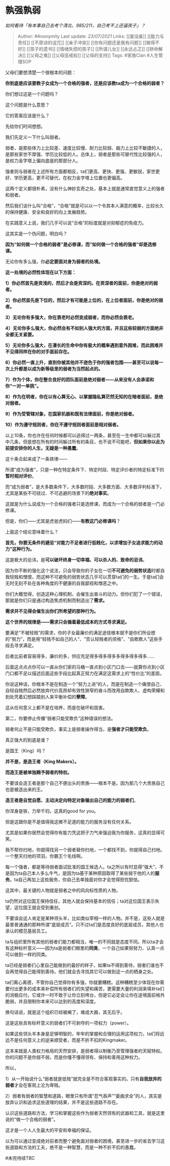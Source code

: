 # 孰强孰弱
*如何看待「有本事自己去考个清北、985/211，自己考不上还逼孩子」？*

> Author: #Anonymity
Last update: *23/07/2021* 
Links: [[废没废]] [[能力与责任]] [[不原谅的诅咒]] [[亲子冲突]] [[你有问题还是我有问题]] [[做得不好]] [[孩子的遗书]] [[情绪失控的孩子]] [[所谓儿女]] [[永远忐忑]] [[拼命解决]] [[父母之难]] [[父母惩戒权]] [[父母的支持]]
Tags:  #家族Clan  #人生管理SOP 



父母们要想清楚一个很根本的问题：

**你到底是应该要教子女成为一个合格的强者，还是应该教ta成为一个合格的弱者？**

你们想过这是一个问题吗？

这个问题是什么意思？

它的答案应该是什么？

先给你们时间想想。

我们先定义一下什么叫弱者。

弱者，是那些体力上比较差、速度比较慢、耐力比较弱、脑力上比较不敏捷的人，是那些家世不厚强、学历比较低的人。总体上，弱者是那些可替代性比较强的人，是权力金字塔上偏向底座的那部分人。

强者则与弱者在上述所有方面都相反，ta们更高、更快、更强、更敏锐，家世更好、学历更高，更不可替代，在权力金字塔上位置也更偏高。

这两个定义都很朴素，没有什么神妙玄奇之处，基本上就是通常直觉意义上的强者和弱者。

然后我们谈什么叫“合格”，“合格”就是可以以一个令其本人满意的概率，比较长久的保持健康、安全和良好的向上发展趋势。

在实践意义上说，我们几乎可以说“合格”的标度就是对抑郁症的免疫力。

这其实是一个伪问题，明白吗？

**因为“如何做一个合格的弱者”是必修课，而“如何做一个合格的强者”却是选修课。**

无论你有多么强，你**必定要面对身为弱者的处境。**

**这一处境的必然性体现在以下方面：**

**1）你必然首先是资浅的，然后才会是资深的。在资深者的面前，你是绝对的弱者。**

**2）你必然首先是下位的，然后才有可能是上位的，在上位者面前，你是绝对的弱者。**

**3）无论你有多强大，你在衰老时必然变成弱者，而你必然会衰老。**

**4）无论你多么强大，你必然会有不如别人强大的方面，并且这些较弱的方面绝非全都无关紧要。**

**5）无论你多么强大，在漫长的生命中你有极大的概率遇到意外困难，而此困难并不见得同样在你的对手面前存在。**

**6）你必然一直上升，直到你被其他并不逊色于你的强者包围——甚至可以说每一次上升都是以成为新等级里的弱者为当然起点的。**

**7）作为个体，你在整合良好的团队面前是绝对弱者——从来没有人会承诺和你“一对一单挑”。**

**8）作为在明者，你在以有心算无心、以掌握隐私算茫然无知的在暗者面前，是绝对弱者。**

**9）作为受管辖对象，在国家机器和既有法律面前，你是绝对弱者。**

**10）作为遵守规则者，你在不遵守规则者面前是相对弱者。**

以上10条，你也许在任何时候都可以逃得过一两条，甚至在一生中都可以躲过其中几条，但是想在所有的时间躲过所有的条目，也不说不可能吧，**但如果你以此为前提安排你的人生，无疑是一种愚蠢**。

这十条合起来成了一条铁律——

所谓“成为强者”，只是一种在特定条件下、特定时段、特定评价者的特定标准下的**暂时相对评价**。

而“成为弱者”，是大多数条件下，大多数时段、大多数方面、大多数评判标准下，尤其是某些不可绕过、不可逃避的场景下的**绝对事实**。

这就是为什么说成为一个合格的强者只是选修课，而成为一个合格的弱者是一门必修课。

但是，你们——尤其是虎爸虎妈们——**有教这门必修课吗**？

上面这个结论意味着什么？

**首先，你要无条件的避忌“对能力不足者进行低贱化，以求增加子女追求能力的动力”这种行为。**

这是极大的忌讳，是**可以破坏终身一切幸福、可以杀人的、致命的忌讳**。

因为你不断的强化这个说法，只会导致你的子女在一切**不可避免的弱势状态**时都自我轻贱和憎恨，而这种不可避免的弱势状态几乎可以贯穿ta们的一生。于是ta们会无时无刻不处在各种角度的不健康的自我鄙视和憎恶之中。

你们大概觉得，创造这种心理机制，会催生出奋斗的动力。但你们犯了一个错误，那就是你们只是通过构造焦虑机制而制造出了**需求。**

**需求并不见得会催生出你们所希望的那种行为。**

**这个世界的规律是——需求只会循着最低成本的方式寻求满足。**

要满足“不被轻贱”的需求，你的子女最廉价的满足途径根本就不是你们所设想的“努力”，而是用“轻贱不如自己的人”、“否认轻贱者的资格”、“自欺欺人”这些手段去寻求满足。

后者比前者容易得多，廉价的多，供应充足得多得多得多多得多得多得多……

后面这点点点你可以一直从你们家的马桶一直点到小区门口去——就算你点到小区门口都不足以描述后面这些手段比起真正努力在满足这需求上的“性价比”的差距。

你说这种话，你根本不是在制造一个“努力上进”的人，而是在制造一个痛恨自己、自轻自贱然后必然放弃代价高昂却有效性狭窄的奋斗而改用自欺欺人、虚构荣耀和到处凭着幻想踩踏别人来平衡补偿的**孽障**。

这从任何意义上都不是在培养，而是在破坏和戕害。

  


  


  


  


第二，你要停止传播“弱者只能受欺负”这种错误的想法。

弱者何止不是只能受欺负，事实上是弱者操作得当，是**强者才只能受欺负**。

真正强大的到底是谁？

是国王（King）吗？

**并不是，是造王者（King Makers）。**

**而造王是被单独赐予弱者的特权。**

不要误会造王者是那个自己不便出头的贵族——根本不是。因为那几个大贵族自己也是被造出来的王。

**造王者是自觉自愿、主动决定向特定对象输出自己的能力的弱者们**。

你浑身是铁，力举千钧，这真的good for you。

但是这跟你是不是值得我这微不足道的能力的服务没有任何关系。

尤其是如果你居然会觉得你有能力凭这把子力气来强迫我为你服务，这真的显得可笑。

我不帮你扫地，你就得找另一个弱者替你扫地，一个都找不到，你就得自己扫地。一个整天扫地的项羽，你霸王个毛线啊。

每一个强者，都是等待弱者面试批准的国王候选人。ta之所以有时显得“强大”，不是因为ta自己本人多么牛气，是因为ta基于某种原因取得了某些弱于他的人的**服务**。ta自己再加上这些服务，你自己去单独面对你才会觉得担忧胆怯。

这其中，最关键的人物就是弱者之中的风向标性质的人物。

ta仍然对这位国王保持信任，其他人就会保持基本的信任；ta对这位国王表示失望，这位国王就会受到重创。

不要误会这人肯定是某种领头羊，比如类似宰相一样的人物。并不是，这些人就是最普普通通的那种所谓“底层成员”。只不过ta们是态度良好的底层成员，其他人也承认的模范基层员工。

ta与组织里所有其他的弱者们能力都相当，唯一的不同就是态度不同。所以ta才会有这种标杆意义——因为ta是弱者们眼里的**同类**，一个自己如果努努力、认真一点可以做到一样的同类。

ta已经是弱者们心里自己能做到的最好的样子，如果ta不得到善待，弱者们谁也不会再觉得自己能得到善待。他们就会去寻找其它可以做到这一点的栖身之处。

ta们离心离德，不管你自己觉得你有多强，你就要糟糕。这种糟糕至少体现在你需要付出更多的成本来补偿所有弱者们的失望和痛苦，更需要大量的利润来填补ta们的消极应付。它或许一时不致于让你立刻垮台，但是它必定会让你在逆境面前格外脆弱，并且限制你本来可以达到的高度和深度。

换句话说，就是这个组织已经被阉了，难成大器，其无后乎。

这是这些具有标杆意义的弱者们不可剥夺的一项权力（power）。

如果这些领头羊本身是足够明智的，牢牢的掌握和合理的运用这项权力，ta们将远远不是任何意义上的逆来顺受者，而是不折不扣的Kingmaker。

这本来就是人类权力格局的天然安排，是弱者得以制衡乃至管理强者的天赋特权。你的问题不是你弱不弱，而是你懂不懂得领有、保持和善用这种权力。

所以，

1）从一开始说什么“弱者就是低贱”就完全是不符合客观事实的。只有**自我放弃的弱者**才会在客观上沦为卑贱。

2）弱者有弱者的智慧和道路，眼里只有所谓“忍气吞声”“委曲求全”的人，其实是放弃认识和追求这些道理的结果，并不是这些道路不存在。

认识这些道路和方法，学习和掌握这些作为弱者天然领有的武器和工具，就是这里说的“做一个合格的弱者”。

这才是一个人人生最大的平安和幸福的保证。

以为可以通过变成绝对前者而整个避免面对弱者的困境，甚至进一步的省去学习这些道路和方法的工夫，绝不是一种智慧，而是一种不折不扣的愚蠢。

#未完待续TBC 
